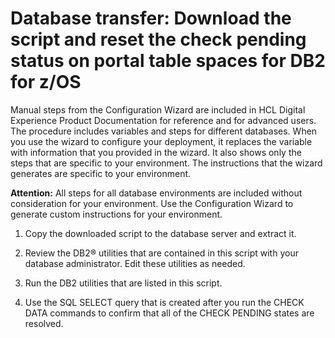 # Database transfer: Download the script and reset the check pending status on portal table spaces for DB2 for z/OS

Manual steps from the Configuration Wizard are included in HCL Digital Experience Product Documentation for reference and for advanced users. The procedure includes variables and steps for different databases. When you use the wizard to configure your deployment, it replaces the variable with information that you provided in the wizard. It also shows only the steps that are specific to your environment. The instructions that the wizard generates are specific to your environment.

**Attention:** All steps for all database environments are included without consideration for your environment. Use the Configuration Wizard to generate custom instructions for your environment.

1.  Copy the downloaded script to the database server and extract it.

2.  Review the DB2® utilities that are contained in this script with your database administrator. Edit these utilities as needed.

3.  Run the DB2 utilities that are listed in this script.

4.  Use the SQL SELECT query that is created after you run the CHECK DATA commands to confirm that all of the CHECK PENDING states are resolved.



